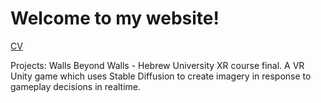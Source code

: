 # Welcome to my website!

[CV](https://jonathanmiroshnik.github.io/JonathanMiroshnikResume.pdf)

Projects:
Walls Beyond Walls - Hebrew University XR course final. A VR Unity game which uses Stable Diffusion to create imagery in response to gameplay decisions in realtime.
